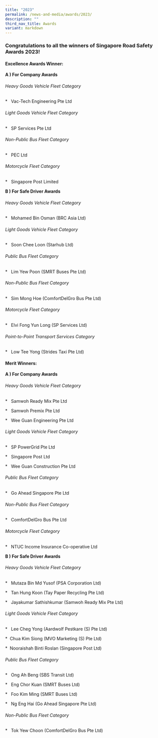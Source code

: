 ```yaml
---
title: "2023"
permalink: /news-and-media/awards/2023/
description: ""
third_nav_title: Awards
variant: markdown
---
```

### Congratulations to all the winners of Singapore Road Safety Awards 2023!

#### **Excellence Awards Winner:**

**A ) For Company Awards**

###### Heavy Goods Vehicle Fleet Category

*   Vac-Tech Engineering Pte Ltd

###### Light Goods Vehicle Fleet Category

*   SP Services Pte Ltd

###### Non-Public Bus Fleet Category

*   PEC Ltd

###### Motorcycle Fleet Category

*   Singapore Post Limited

**B ) For Safe Driver Awards**

###### Heavy Goods Vehicle Fleet Category

*   Mohamed Bin Osman (BRC Asia Ltd)

###### Light Goods Vehicle Fleet Category

*   Soon Chee Loon (Starhub Ltd)

###### Public Bus Fleet Category

*   Lim Yew Poon (SMRT Buses Pte Ltd)

###### Non-Public Bus Fleet Category

*   Sim Mong Hoe (ComfortDelGro Bus Pte Ltd)

###### Motorcycle Fleet Category

*   Elvi Fong Yun Long (SP Services Ltd)

###### Point-to-Point Transport Services Category

*   Low Tee Yong (Strides Taxi Pte Ltd)

#### **Merit Winners:**

**A ) For Company Awards**

###### Heavy Goods Vehicle Fleet Category

*   Samwoh Ready Mix Pte Ltd

*   Samwoh Premix Pte Ltd

*   Wee Guan Engineering Pte Ltd

###### Light Goods Vehicle Fleet Category

*   SP PowerGrid Pte Ltd

*   Singapore Post Ltd

*   Wee Guan Construction Pte Ltd

###### Public Bus Fleet Category

*   Go Ahead Singapore Pte Ltd

###### Non-Public Bus Fleet Category

*   ComfortDelGro Bus Pte Ltd

###### Motorcycle Fleet Category

*   NTUC Income Insurance Co-operative Ltd

**B ) For Safe Driver Awards**

###### Heavy Goods Vehicle Fleet Category

*   Mutaza Bin Md Yusof (PSA Corporation Ltd)

*   Tan Hung Koon (Tay Paper Recycling Pte Ltd)

*   Jayakumar Sathishkumar (Samwoh Ready Mix Pte Ltd)

###### Light Goods Vehicle Fleet Category

*   Lee Cheg Yong (Aardwolf Pestkare (S) Pte Ltd)

*  Chua Kim Siong (MVO Marketing (S) Pte Ltd)

*  Nooraishah Binti Roslan (Singapore Post Ltd)

###### Public Bus Fleet Category

*   Ong Ah Beng (SBS Transit Ltd)

*   Eng Chor Kuan (SMRT Buses Ltd)

*   Foo Kim Ming (SMRT Buses Ltd)

*   Ng Eng Hai (Go Ahead Singapore Pte Ltd)

###### Non-Public Bus Fleet Category





\*   Tok Yew Choon (ComfortDelGro Bus Pte Ltd)